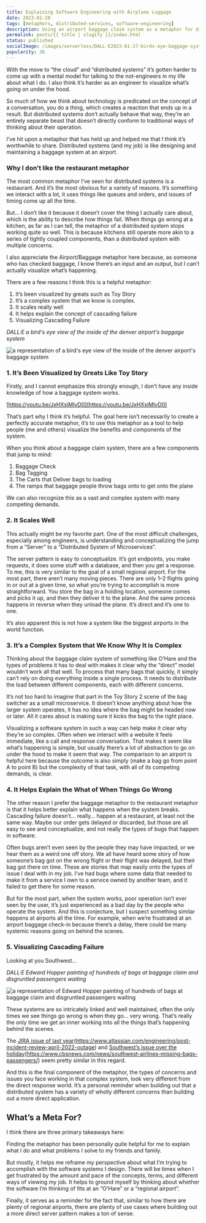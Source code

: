 ```yaml
---
title: Explaining Software Engineering with Airplane Luggage
date: 2023-01-28
tags: [metaphors, distributed-services, software-engineering]
description: Using an airport baggage claim system as a metaphor for distributed system engineering.
permalink: posts/{{ title | slugify }}/index.html
status: published
socialImage: /images/serverless/DALL·E2023-01-27-birds-eye-baggage-system.png
popularity: 36
---
```


With the move to “the cloud” and “distributed systems” it’s gotten harder to come up with a mental model for talking to the not-engineers in my life about what I do. I also think it’s harder as an engineer to visualize what’s going on under the hood.

So much of how we think about technology is predicated on the concept of a conversation, you do a thing, which creates a reaction that ends up in a result. But distributed systems don’t actually behave that way, they’re an entirely separate beast that doesn’t directly conform to traditional ways of thinking about their operation.

I’ve hit upon a metaphor that has held up and helped me that I think it’s worthwhile to share. Distributed systems (and my job) is like designing and maintaining a baggage system at an airport.

### Why I don’t like the restaurant metaphor

The most common metaphor I’ve seen for distributed systems is a restaurant. And it’s the most obvious for a variety of reasons. It’s something we interact with a lot, it uses things like queues and orders, and issues of timing come up all the time.

But… I don’t like it because it doesn’t cover the thing I actually care about, which is the ability to describe how things fail. When things go wrong at a kitchen, as far as I can tell, the metaphor of a distributed system stops working quite so well. This is because kitchens still operate more akin to a series of tightly coupled components, than a distributed system with multiple concerns.

I also appreciate the Airport/Baggage metaphor here because, as someone who has checked baggage, I know there’s an input and an output, but I can’t actually visualize what’s happening.

There are a few reasons I think this is a helpful metaphor:

1.  It’s been visualized by greats such as Toy Story
2.  It’s a complex system that we know is complex.
3.  It scales really well
4.  It helps explain the concept of cascading failure
5.  Visualizing Cascading Failure

_DALL·E a bird's eye view of the inside of the denver airport's baggage system_

![a representation of a bird's eye view of the inside of the denver airport's baggage system](/images/serverless/DALL·E2023-01-27-birds-eye-baggage-system.png)

### 1. It’s Been Visualized by Greats Like Toy Story

Firstly, and I cannot emphasize this strongly enough, I don’t have any inside knowledge of how a baggage system works.

[https://youtu.be/JxHXsjMIvD0](https://youtu.be/JxHXsjMIvD0)

That’s part why I think it’s helpful. The goal here isn’t necessarily to create a perfectly accurate metaphor, it’s to use this metaphor as a tool to help people (me and others) visualize the benefits and components of the system.

When you think about a baggage claim system, there are a few components that jump to mind:

1. Baggage Check
2. Bag Tagging
3. The Carts that Deliver bags to loading
4. The ramps that baggage people throw bags onto to get onto the plane

We can also recognize this as a vast and complex system with many competing demands.

### 2. It Scales Well

This actually might be my favorite part. One of the most difficult challenges, especially among engineers, is understanding and conceptualizing the jump from a “Server” to a “Distributed System of Microservices”.

The server pattern is easy to conceptualize. It’s got endpoints, you make requests, it does some stuff with a database, and then you get a response. To me, this is very similar to the goal of a small regional airport. For the most part, there aren’t many moving pieces. There are only 1–2 flights going in or out at a given time, so what you’re trying to accomplish is more straightforward. You store the bag in a holding location, someone comes and picks it up, and then they deliver it to the plane. And the same process happens in reverse when they unload the plane. It’s direct and it’s one to one.

It’s also apparent this is not how a system like the biggest airports in the world function.

### 3. It’s a Complex System that We Know Why It is Complex

Thinking about the baggage claim system of something like O’Hare and the types of problems it has to deal with makes it clear why the “direct” model wouldn’t work all that well. To process that many bags that quickly, it simply can’t rely on doing everything inside a single process. It needs to distribute the load between different components, each with different concerns.

It’s not too hard to imagine that part in the Toy Story 2 scene of the bag switcher as a small microservice. It doesn’t know anything about how the larger system operates, it has no idea where the bag might be headed now or later. All it cares about is making sure it kicks the bag to the right place.

Visualizing a software system in such a way can help make it clear why they’re so complex. Often when we interact with a website it feels immediate, like a call and response conversation. That makes it seem like what’s happening is simple, but usually there’s a lot of abstraction to go on under the hood to make it seem that way. The comparison to an airport is helpful here because the outcome is also simply (make a bag go from point A to point B) but the complexity of that task, with all of its competing demands, is clear.

### 4. It Helps Explain the What of When Things Go Wrong

The other reason I prefer the baggage metaphor to the restaurant metaphor is that it helps better explain what happens when the system breaks. Cascading failure doesn’t… really… happen at a restaurant, at least not the same way. Maybe our order gets delayed or discarded, but those are all easy to see and conceptualize, and not really the types of bugs that happen in software.

Often bugs aren’t even seen by the people they may have impacted, or we hear them as a weird one off story. We all have heard some story of how someone’s bag got on the wrong flight or their flight was delayed, but their bag got there on time. These are stories that map easily onto the types of issue I deal with in my job. I’ve had bugs where some data that needed to make it from a service I own to a service owned by another team, and it failed to get there for some reason.

But for the most part, when the system works, poor operation isn’t ever seen by the user, it’s just experienced as a bad day by the people who operate the system. And this is conjecture, but I suspect something similar happens at airports all the time. For example, when we’re frustrated at an airport baggage check-in because there’s a delay, there could be many systemic reasons going on behind the scenes.

### 5. Visualizing Cascading Failure

Looking at you Southwest…

_DALL·E Edward Hopper painting of hundreds of bags at baggage claim and disgruntled passengers waiting_

![a representation of Edward Hopper painting of hundreds of bags at baggage claim and disgruntled passengers waiting](/images/serverless/DALL·E2023-01-27-Edward-Hopper-Baggage-Claim.png)

These systems are so intricately linked and well maintained, often the only times we see things go wrong is when they go… very wrong. That’s really the only time we get an inner working into all the things that’s happening behind the scenes.

The [JIRA issue of last year](#)(https://www.atlassian.com/engineering/post-incident-review-april-2022-outage) and [Southwest’s issue over the holiday](#)(https://www.cbsnews.com/news/southwest-airlines-missing-bags-passengers/) seem pretty similar in this regard.

And this is the final component of the metaphor, the types of concerns and issues you face working in that complex system, look very different from the direct response world. It’s a personal reminder when building out that a distributed system has a variety of wholly different concerns than building out a more direct application.

## What’s a Meta For?

I think there are three primary takeaways here:

Finding the metaphor has been personally quite helpful for me to explain what I do and what problems I solve to my friends and family.

But mostly, it helps me reframe my perspective about what I’m trying to accomplish with the software systems I design. There will be times when I get frustrated by the amount and pace of the concepts, terms, and different ways of viewing my job. It helps to ground myself by thinking about whether the software I’m thinking of fits at an “O’Hare” or a “regional airport”.

Finally, it serves as a reminder for the fact that, similar to how there are plenty of regional airports, there are plenty of use cases where building out a more direct server pattern makes a ton of sense.

